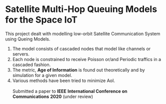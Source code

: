 # Satellite Multi-Hop Queuing Models for the Space IoT

This project dealt with modelling low-orbit Satellite Communication System using Queing Models. <br/>
1. The model consists of cascaded nodes that model like channels or servers.
2. Each node is constrained to receive Poisson or/and Periodic traffics in a cascaded fashion. 
3. The metric, **Age of Information** is found out theoretically and by simulation for a given model.  
4. Various methods have been tried to minimize AoI. <br/> <br/>
Submitted a paper to **IEEE** **International Conference on Communications** **2020** (under review)
